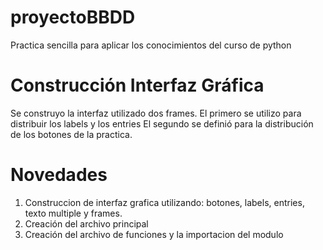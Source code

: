 # proyectoBBDD
Practica sencilla para aplicar los conocimientos del curso de python

# Construcción Interfaz Gráfica
Se construyo la interfaz utilizado dos frames.
El primero se utilizo para distribuir los labels y los entries
El segundo se definió para la distribución de los botones de la practica.

# Novedades
1. Construccion de interfaz grafica utilizando: botones, labels, entries, texto multiple y frames.
2. Creación del archivo principal
3. Creación del archivo de funciones y la importacion del modulo 

